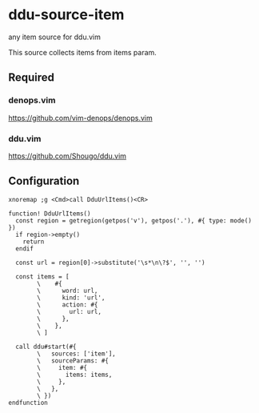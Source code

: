 # ddu-source-item

any item source for ddu.vim

This source collects items from items param.

## Required

### denops.vim

https://github.com/vim-denops/denops.vim

### ddu.vim

https://github.com/Shougo/ddu.vim

## Configuration

```vim
xnoremap ;g <Cmd>call DduUrlItems()<CR>

function! DduUrlItems()
  const region = getregion(getpos('v'), getpos('.'), #{ type: mode() })
  if region->empty()
    return
  endif

  const url = region[0]->substitute('\s*\n\?$', '', '')

  const items = [
        \    #{
        \      word: url,
        \      kind: 'url',
        \      action: #{
        \        url: url,
        \      },
        \    },
        \ ]

  call ddu#start(#{
        \   sources: ['item'],
        \   sourceParams: #{
        \     item: #{
        \       items: items,
        \     },
        \   },
        \ })
endfunction
```
